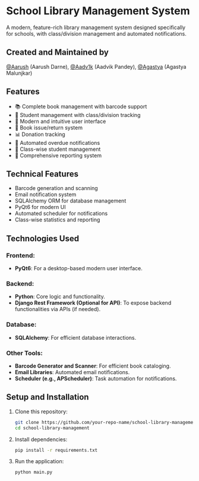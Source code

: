 # School Library Management System

A modern, feature-rich library management system designed specifically for schools, with class/division management and automated notifications.

## Created and Maintained by
[@Aarush](https://github.com/AarushDarne) (Aarush Darne),
[@Aadv1k](https://github.com/Aadv1k) (Aadvik Pandey),
[@Agastya](https://github.com/agm024) (Agastya Malunjkar)

## Features

- 📚 Complete book management with barcode support
- 👥 Student management with class/division tracking
- 📱 Modern and intuitive user interface
- 🔄 Book issue/return system
- 📊 Donation tracking
- 📧 Automated overdue notifications
- 🏫 Class-wise student management
- 📝 Comprehensive reporting system

## Technical Features

- Barcode generation and scanning
- Email notification system
- SQLAlchemy ORM for database management
- PyQt6 for modern UI
- Automated scheduler for notifications
- Class-wise statistics and reporting


## **Technologies Used**  
### **Frontend:**  
- **PyQt6**: For a desktop-based modern user interface.  

### **Backend:**  
- **Python**: Core logic and functionality.  
- **Django Rest Framework (Optional for API)**: To expose backend functionalities via APIs (if needed).  

### **Database:**  
- **SQLAlchemy**: For efficient database interactions.  

### **Other Tools:**  
- **Barcode Generator and Scanner**: For efficient book cataloging.  
- **Email Libraries**: Automated email notifications.  
- **Scheduler (e.g., APScheduler)**: Task automation for notifications.  

## **Setup and Installation**  
1. Clone this repository:  
   ```bash
   git clone https://github.com/your-repo-name/school-library-management.git
   cd school-library-management
2. Install dependencies:
   ```bash
   pip install -r requirements.txt
3. Run the application:
   ```bash
   python main.py

